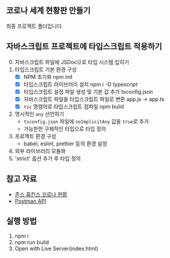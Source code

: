 ## 코로나 세계 현황판 만들기

최종 프로젝트 폴더입니다

## 자바스크립트 프로젝트에 타입스크립트 적용하기

0. 자바스크립트 파일에 JSDoc으로 타입 시스템 입히기
1. 타입스크립트 기본 환경 구성
   - [x] NPM 초기화 npm init
   - [x] 타입스크립트 라이브러리 설치 npm i -D typescript
   - [x] 타입스크립트 설정 파일 생성 및 기본 값 추가 tsconfig.json
   - [x] 자바스크립트 파일을 타입스크립트 파일로 변환 app.js -> app.ts
   - [x] `tsc` 명령어로 타입스크립트 컴파일 npm build
2. 명시적인 `any` 선언하기
   - `tsconfig.json` 파일에 `noImplicitAny` 값을 `true`로 추가
   - 가능한한 구체적인 타입으로 타입 정의
3. 프로젝트 환경 구성
   - babel, eslint, prettier 등의 환경 설정
4. 외부 라이브러리 모듈화
5. 'strict' 옵션 추가 후 타입 정의

## 참고 자료

- [존스 홉킨스 코로나 현황](https://www.arcgis.com/apps/opsdashboard/index.html#/bda7594740fd40299423467b48e9ecf6)
- [Postman API](https://documenter.getpostman.com/view/10808728/SzS8rjbc?version=latest#27454960-ea1c-4b91-a0b6-0468bb4e6712) 

## 실행 방법
   1. npm i
   2. npm run build
   3. Open with Live Server(index.html)



